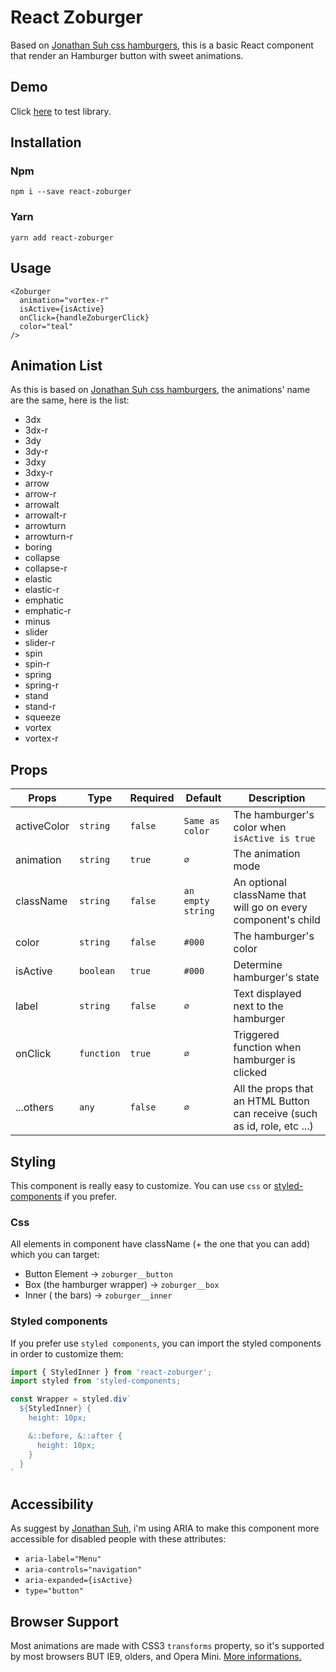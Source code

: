 # React Zoburger

Based on [Jonathan Suh css hamburgers](https://jonsuh.com/hamburgers/), this is a basic React component that render an Hamburger button with sweet animations.

## Demo

Click [here](https://newpoki.github.io/newpoki/#/outils/calculer-consommation-carburant) to test library.

## Installation

### Npm

`npm i --save react-zoburger`

### Yarn

`yarn add react-zoburger`

## Usage

```tsx
<Zoburger
  animation="vortex-r"
  isActive={isActive}
  onClick={handleZoburgerClick}
  color="teal"
/>
```

## Animation List

As this is based on [Jonathan Suh css hamburgers](https://jonsuh.com/hamburgers/), the animations' name are the same, here is the list:

- 3dx
- 3dx-r
- 3dy
- 3dy-r
- 3dxy
- 3dxy-r
- arrow
- arrow-r
- arrowalt
- arrowalt-r
- arrowturn
- arrowturn-r
- boring
- collapse
- collapse-r
- elastic
- elastic-r
- emphatic
- emphatic-r
- minus
- slider
- slider-r
- spin
- spin-r
- spring
- spring-r
- stand
- stand-r
- squeeze
- vortex
- vortex-r

## Props

| Props       | Type       | Required | Default           | Description                                                               |
| ----------- | ---------- | -------- | ----------------- | ------------------------------------------------------------------------- |
| activeColor | `string`   | `false`  | `Same as color`   | The hamburger's color when `isActive is true`                             |
| animation   | `string`   | `true`   | `∅`               | The animation mode                                                        |
| className   | `string`   | `false`  | `an empty string` | An optional className that will go on every component's child             |
| color       | `string`   | `false`  | `#000`            | The hamburger's color                                                     |
| isActive    | `boolean`  | `true`   | `#000`            | Determine hamburger's state                                               |
| label       | `string`   | `false`  | `∅`               | Text displayed next to the hamburger                                      |
| onClick     | `function` | `true`   | `∅`               | Triggered function when hamburger is clicked                              |
| ...others   | `any`      | `false`  | `∅`               | All the props that an HTML Button can receive (such as id, role, etc ...) |

## Styling

This component is really easy to customize. You can use `css` or [styled-components](https://styled-components.com) if you prefer.

### Css

All elements in component have className (+ the one that you can add) which you can target:

- Button Element &rarr; `zoburger__button`
- Box (the hamburger wrapper) &rarr; `zoburger__box`
- Inner ( the bars) &rarr; `zoburger__inner`

### Styled components

If you prefer use `styled components`, you can import the styled components in order to customize them:

```jsx
import { StyledInner } from 'react-zoburger';
import styled from 'styled-components;

const Wrapper = styled.div`
  ${StyledInner} {
    height: 10px;

    &::before, &::after {
      height: 10px;
    }
  }
`
```

## Accessibility

As suggest by [Jonathan Suh](https://jonsuh.com/), i'm using ARIA to make this component more accessible for disabled people with these attributes:

- `aria-label="Menu"`
- `aria-controls="navigation"`
- `aria-expanded={isActive}`
- `type="button"`

## Browser Support

Most animations are made with CSS3 `transforms` property, so it's supported by most browsers BUT IE9, olders, and Opera Mini. [More informations.]('https://caniuse.com/#search=translate3d')
